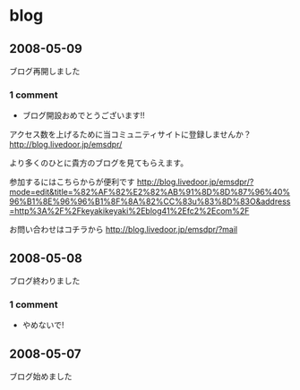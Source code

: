 # blog
## 2008-05-09
ブログ再開しました
### 1 comment
- ブログ開設おめでとうございます!!

アクセス数を上げるために当コミュニティサイトに登録しませんか？
http://blog.livedoor.jp/emsdpr/


より多くのひとに貴方のブログを見てもらえます。

参加するにはこちらからが便利です
http://blog.livedoor.jp/emsdpr/?mode=edit&title=%82%AF%82%E2%82%AB%91%8D%8D%87%96%40%96%B1%8E%96%96%B1%8F%8A%82%CC%83u%83%8D%83O&address=http%3A%2F%2Fkeyakikeyaki%2Eblog41%2Efc2%2Ecom%2F


お問い合わせはコチラから
http://blog.livedoor.jp/emsdpr/?mail
## 2008-05-08
ブログ終わりました
### 1 comment
- やめないで!
## 2008-05-07
ブログ始めました


